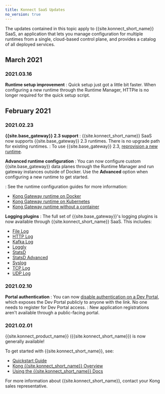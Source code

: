 ```yaml
---
title: Konnect SaaS Updates
no_version: true
---
```


The updates contained in this topic apply to {{site.konnect_short_name}}
SaaS, an application that lets you manage configuration for multiple runtimes
from a single, cloud-based control plane, and provides a catalog of all deployed
services.

## March 2021

### 2021.03.16
**Runtime setup improvement**
: Quick setup just got a little bit faster. When configuring a new runtime
through the Runtime Manager, HTTPie is no longer required for the
quick setup script.

## February 2021

### 2021.02.23

**{{site.base_gateway}} 2.3 support**
: {{site.konnect_short_name}} SaaS now supports {{site.base_gateway}} 2.3
runtimes. There is no upgrade path for existing runtimes.
: To use {{site.base_gateway}} 2.3, [reprovision a new runtime](/konnect/runtime-manager/#kong-gateway).

**Advanced runtime configuration**
: You can now configure custom {{site.base_gateway}} data planes through the
Runtime Manager and run gateway instances outside of Docker. Use the
**Advanced** option when configuring a new runtime to get started.

: See the runtime configuration guides for more information:
* [Kong Gateway runtime on Docker](/konnect/runtime-manager/gateway-runtime-docker/)
* [Kong Gateway runtime on Kubernetes](/konnect/runtime-manager/gateway-runtime-kubernetes/)
* [Kong Gateway runtime without a container](/konnect/runtime-manager/gateway-runtime-conf/)

**Logging plugins**
: The full set of {{site.base_gateway}}'s logging plugins is now available
through {{site.konnect_short_name}} SaaS. This includes:
* [File Log](/hub/kong-inc/file-log)
* [HTTP Log](/hub/kong-inc/http-log)
* [Kafka Log](/hub/kong-inc/kafka-log)
* [Loggly](/hub/kong-inc/loggly)
* [StatsD](/hub/kong-inc/statsd)
* [StatsD Advanced](/hub/kong-inc/statsd-advanced)
* [Syslog](/hub/kong-inc/syslog)
* [TCP Log](/hub/kong-inc/tcp-log)
* [UDP Log](/hub/kong-inc/udp-log)

### 2021.02.10

**Portal authentication**
: You can now [disable authentication on a Dev Portal](/konnect/dev-portal/administrators/public-portal/),
which exposes the Dev Portal publicly to anyone with the link. No one needs to register
for Dev Portal access.
: New application registrations aren't available through a public-facing portal.

### 2021.02.01

{{site.konnect_product_name}} ({{site.konnect_short_name}}) is now generally available!

To get started with {{site.konnect_short_name}}, see:
- [Quickstart Guide](/konnect/getting-started/configure-runtime/)
- [Kong {{site.konnect_short_name}} Overview](/konnect/overview/)
- [Using the {{site.konnect_short_name}} Docs](/konnect/using-konnect-docs/)

For more information about {{site.konnect_short_name}}, contact your Kong sales
representative.
